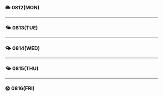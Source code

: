 
### 🌥 0812(MON)

---

### 🌤 0813(TUE)

---

### 🌤 0814(WED)

---

### 🌤 0815(THU)


---

### 🌞 0816(FRI)

